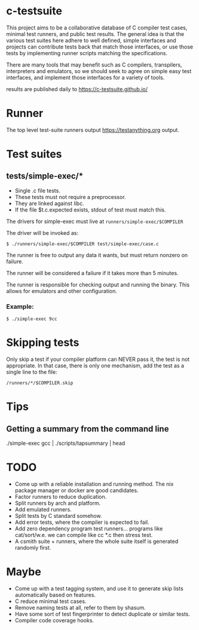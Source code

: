 # c-testsuite

This project aims to be a collaborative database of C compiler test cases,
minimal test runners, and public test results. The general idea is that
the various test suites here adhere to well defined, simple interfaces and projects can contribute
tests back that match those interfaces, or use those tests by implementing runner scripts matching
the specifications.

There are many tools that may benefit such as C compilers, transpilers, interpreters and emulators, so we should seek to agree on simple easy test interfaces, and implement
those interfaces for a variety of tools.

results are published daily to https://c-testsuite.github.io/

# Runner

The top level test-suite runners output https://testanything.org output.

# Test suites

## tests/simple-exec/*

- Single .c file tests.
- These tests must not require a preprocessor.
- They are linked against libc.
- If the file $t.c.expected exists, stdout of test must match this.

The drivers for simple-exec must live at ```runners/simple-exec/$COMPILER```

The driver will be invoked as:

```
$ ./runners/simple-exec/$COMPILER test/simple-exec/case.c
```

The runner is free to output any data it wants, but must return
nonzero on failure.

The runner will be considered a failure if it takes more than 5 minutes.

The runner is responsible for checking output and running the binary. This
allows for emulators and other configuration.

### Example:

```$ ./simple-exec 9cc ```


# Skipping tests

Only skip a test if your compiler platform can NEVER pass it, the test is not appropriate.
In that case, there is only one mechanism, add the test as a single line to the file:

```
/runners/*/$COMPILER.skip
```

# Tips

## Getting a summary from the command line

./simple-exec gcc | ./scripts/tapsummary | head

# TODO

- Come up with a reliable installation and running method. The nix package manager or docker are good candidates.
- Factor runners to reduce duplication.
- Split runners by arch and platform.
- Add emulated runners.
- Split tests by C standard somehow.
- Add error tests, where the compiler is expected to fail.
- Add zero dependency program test runners... programs like cat/sort/w.e. we can compile like cc *.c then stress test.
- A csmith suite + runners, where the whole suite itself is generated randomly first.

# Maybe

- Come up with a test tagging system, and use it to generate skip lists automatically based on features.
- C reduce minimal test cases.
- Remove naming tests at all, refer to them by shasum.
- Have some sort of test fingerprinter to detect duplicate or similar tests.
- Compiler code coverage hooks.